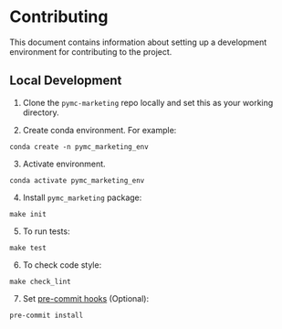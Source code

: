 # Contributing

This document contains information about setting up a development environment for contributing to the project.

## Local Development

1. Clone the `pymc-marketing` repo locally and set this as your working directory.

2. Create conda environment. For example:

```shell
conda create -n pymc_marketing_env
```

3. Activate environment.

```shell
conda activate pymc_marketing_env
```

4. Install `pymc_marketing` package:

```shell
make init
```

5. To run tests:

```shell
make test
```

6. To check code style:

```shell
make check_lint
```

7. Set [pre-commit hooks](https://pre-commit.com/) (Optional):

```shell
pre-commit install
```
